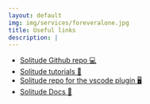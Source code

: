 ```yaml
---
layout: default
img: img/services/foreveralone.jpg
title: Useful links
description: |
---
```

- [Solitude Github repo 💻](https://github.com/incerto-crypto/solitude)
- [Solitude tutorials 📝](https://github.com/incerto-crypto/solitude-examples)
- [Solitude repo for the vscode plugin 🖥️](https://github.com/GaetanoMondelli/vscode-solitude-debug)
- [Solitude Docs 📘 ](https://solitude.readthedocs.io/en/latest/)

